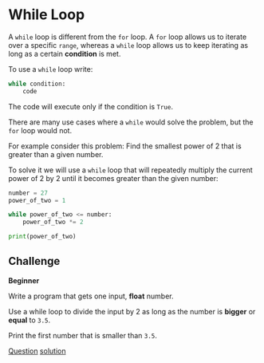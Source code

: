 # While Loop

A `while` loop is different from the `for` loop. A `for` loop allows us to iterate over a specific `range`, whereas a `while` loop allows us to keep iterating as long as a certain **condition** is met.

To use a `while` loop write:

```python
while condition:
    code
```

The code will execute only if the condition is `True`.

There are many use cases where a `while` would solve the problem, but the `for` loop would not.

For example consider this problem:
Find the smallest power of 2 that is greater than a given number.

To solve it we will use a `while` loop that will repeatedly multiply the current power of 2 by 2 until it becomes greater than the given number:

```python
number = 27
power_of_two = 1

while power_of_two <= number:
    power_of_two *= 2

print(power_of_two)
```

## Challenge

**Beginner**

Write a program that gets one input, **float** number.

Use a while loop to divide the input by 2 as long as the number is **bigger** or **equal** to `3.5`.

Print the first number that is smaller than `3.5`.

[Question](q.py) [solution](solution.py)